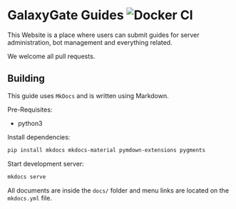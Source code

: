 # GalaxyGate Guides ![Docker CI](https://github.com/GalaxyGate/guides/workflows/Docker%20CI/badge.svg)

This Website is a place where users can submit guides for server administration, bot 
management and everything related.

We welcome all pull requests.

## Building

This guide uses `MkDocs` and is written using Markdown.

Pre-Requisites:
- python3

Install dependencies:
```bash
pip install mkdocs mkdocs-material pymdown-extensions pygments 
```

Start development server:
````bash
mkdocs serve
````

All documents are inside the `docs/` folder and menu links are located on the `mkdocs.yml` file.
